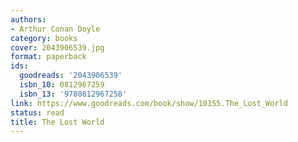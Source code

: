 ```yaml
---
authors:
- Arthur Conan Doyle
category: books
cover: 2043906539.jpg
format: paperback
ids:
  goodreads: '2043906539'
  isbn_10: 0812967259
  isbn_13: '9780812967258'
link: https://www.goodreads.com/book/show/10155.The_Lost_World
status: read
title: The Lost World
---
```

